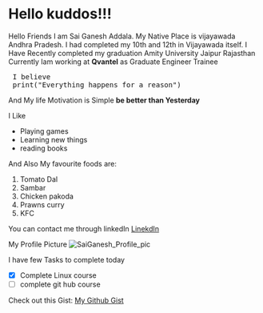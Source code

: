 # Hello kuddos!!! 
Hello Friends I am Sai Ganesh Addala. My Native Place is vijayawada Andhra Pradesh. I had completed my 10th and 12th in Vijayawada itself. I Have Recently completed my graduation Amity University Jaipur Rajasthan
<br>
Currently Iam working at **Qvantel** as Graduate Engineer Trainee  


<pre> I believe<br> print("Everything happens for a reason")<br></pre>
And My life Motivation is Simple __be better than Yesterday__

I Like
- Playing games
- Learning new things
- reading books

And Also My favourite foods are:
1. Tomato Dal
2. Sambar 
3. Chicken pakoda
4. Prawns curry
5. KFC

You can contact me through linkedIn
[LinekdIn](https://www.linkedin.com/feed/)

My Profile Picture
![SaiGanesh_Profile_pic](image.jpg)

I have few Tasks to complete today

- [x] Complete Linux course
- [ ] complete git hub course

Check out this Gist: [My Github Gist](https://gist.github.com/mrshinchan1122/e01a44f36675ff56869ebd7d3fe214df.js)